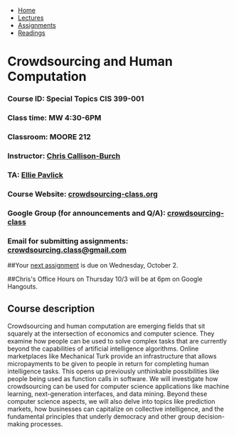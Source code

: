 <ul id="ProjectSubmenu">
    <li><a class="home" href="index.html" title="Home">Home</a></li>
    <li><a class="syllabus" href="syllabus.html" title="Lectures">Lectures</a></li>
    <li><a class="assignments" href="assignments.html" title="Assignments">Assignments</a></li>
    <li><a class="resources" href="resources.html" title="Resources">Readings</a></li>
</ul>

# Crowdsourcing and Human Computation

### Course ID: Special Topics CIS 399-001
### Class time: MW 4:30-6PM 
### Classroom: MOORE 212
### Instructor: [Chris Callison-Burch](http://www.cs.jhu.edu/~ccb/)
### TA: [Ellie Pavlick](http://www.seas.upenn.edu/~epavlick/)
### Course Website: [crowdsourcing-class.or](http://crowdsourcing-class.org)<a href="http://en.wikipedia.org/wiki/Loop_(graph_theory)">g</a>
### Google Group (for announcements and Q/A): [crowdsourcing-class](https://groups.google.com/forum/#!forum/crowdsourcing-class)
### Email for submitting assignments: crowdsourcing.class@gmail.com


##Your [next assignment](assignments/pa3.html) is due on Wednesday, October 2. 

##Chris's Office Hours on Thursday 10/3 will be at 6pm on Google Hangouts. 



## Course description
Crowdsourcing and human computation are emerging fields that sit squarely at the intersection of economics and computer science.  They examine how people can be used to solve complex tasks that are currently beyond the capabilities of artificial intelligence algorithms.  Online marketplaces like Mechanical Turk provide an infrastructure that allows micropayments to be given to people in return for completing human intelligence tasks. This opens up previously unthinkable possibilities like people being used as function calls in software.  We will investigate how crowdsourcing can be used for computer science applications like machine learning, next-generation interfaces, and data mining.  Beyond these computer science aspects, we will also delve into topics like prediction markets, how businesses can capitalize on collective intelligence, and the fundamental principles that underly democracy and other group decision-making processes.</p>

